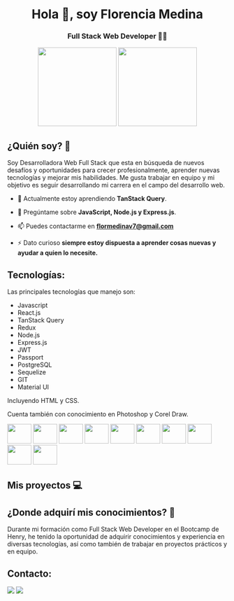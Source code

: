 <h1 align="center">Hola 👋, soy Florencia Medina</h1>
<h3 align="center">Full Stack Web Developer 👨‍💻</h3>
<div align="center"> 
  <img height="180em" src="https://github-readme-stats.vercel.app/api?username=flormedinav&show_icons=true&theme=dark">
  <img height="180em" src="https://github-readme-stats.vercel.app/api/top-langs/?username=flormedinav&layout=compact&langs_count=16&theme=dark">
</div>

## ¿Quién soy? 🤔
<p>
Soy Desarrolladora Web Full Stack que esta en búsqueda de nuevos desafíos y oportunidades para crecer profesionalmente, aprender nuevas tecnologías y mejorar mis habilidades. Me gusta trabajar en equipo y mi objetivo es seguir desarrollando mi carrera en el campo del desarrollo web. </p>

- 🌱 Actualmente estoy aprendiendo **TanStack Query**.

- 💬 Pregúntame sobre **JavaScript, Node.js y Express.js**.

- 📫 Puedes contactarme en **flormedinav7@gmail.com**

- ⚡ Dato curioso **siempre estoy dispuesta a aprender cosas nuevas y ayudar a quien lo necesite.**

## Tecnologías:
<p>Las principales tecnologías que manejo son:</p>
<ul>
  <li>Javascript</li>
  <li>React.js</li>
  <li>TanStack Query</li>
  <li>Redux</li>
  <li>Node.js</li>
  <li>Express.js</li>
  <li>JWT</li>
  <li>Passport</li>
  <li>PostgreSQL</li>
  <li>Sequelize</li>
  <li>GIT</li>
  <li>Material UI</li>
</ul>

<p style="margin-top: 10px;">Incluyendo HTML y CSS.</p>
<p style="margin-top: 10px;">Cuenta también con conocimiento en Photoshop y Corel Draw.</p>

<div style="display: inline-block">
  <img height="45px" width="55px" src="https://cdn.jsdelivr.net/gh/devicons/devicon/icons/javascript/javascript-original.svg" />
  <img height="45px" width="55px" src="https://cdn.jsdelivr.net/gh/devicons/devicon/icons/react/react-original-wordmark.svg" />
  <img height="45px" width="55px" src="https://cdn.jsdelivr.net/gh/devicons/devicon/icons/redux/redux-original.svg" />
  <img height="45px" width="55px" src="https://cdn.jsdelivr.net/gh/devicons/devicon/icons/nodejs/nodejs-original-wordmark.svg"  />
  <img height="45px" width="55px" src="https://cdn.jsdelivr.net/gh/devicons/devicon/icons/html5/html5-original-wordmark.svg" />
  <img height="45px" width="55px" src="https://cdn.jsdelivr.net/gh/devicons/devicon/icons/css3/css3-original-wordmark.svg" />
  <img height="45px" width="55px" src="https://cdn.jsdelivr.net/gh/devicons/devicon/icons/tailwindcss/tailwindcss-original-wordmark.svg" />
  <img height="45px" width="55px" src="https://cdn.jsdelivr.net/gh/devicons/devicon/icons/express/express-original-wordmark.svg" />
  <img height="45px" width="55px" src="https://cdn.jsdelivr.net/gh/devicons/devicon/icons/sequelize/sequelize-original.svg" />
  <img height="45px" width="55px" src="https://cdn.jsdelivr.net/gh/devicons/devicon/icons/postgresql/postgresql-original-wordmark.svg" />
</div>

## Mis proyectos 💻

## ¿Donde adquirí mis conocimientos? 🙌
<p>Durante mi formación como Full Stack Web Developer en el Bootcamp de Henry, he tenido la oportunidad de adquirir conocimientos y experiencia en diversas tecnologías, así como también de trabajar en proyectos prácticos y en equipo.</p>

## Contacto:
<div>
  <a href="mailto:flormedinav7@gmail.com" target="_blank"><img src="https://img.shields.io/badge/Gmail-D14836?style=for-the-badge&logo=gmail&logoColor=white" target="_blank"></a>
  <a href="https://www.linkedin.com/in/flormedinav/" target="blank"><img src="https://img.shields.io/badge/LinkedIn-0077B5?style=for-the-badge&logo=linkedin&logoColor=white" target="blank"></a>
</div>
